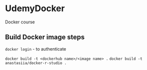 # UdemyDocker
 Docker course

## Build Docker image steps

`docker login` - to authenticate

`docker build -t <dockerhub name>/<image name> .`
`docker build -t anastasiia/docker-r-studio .` 